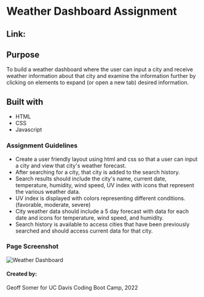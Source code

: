 # Weather Dashboard Assignment

## Link:

## Purpose

To build a weather dashboard where the user can input a city and receive weather information about that city and examine the information further by clicking on elements to expand (or open a new tab) desired information.

## Built with

- HTML
- CSS
- Javascript

### Assignment Guidelines

- Create a user friendly layout using html and css so that a user can input a city and view that city's weather forecast.
- After searching for a city, that city is added to the search history.
- Search results should include the city's name, current date, temperature, humidity, wind speed, UV index with icons that represent the various weather data.
- UV index is displayed with colors representing different conditions. (favorable, moderate, severe)
- City weather data should include a 5 day forecast with data for each date and icons for temperature, wind speed, and humidity.
- Search history is available to access cities that have been previously searched and should access current data for that city.

### Page Screenshot
![Weather Dashboard](/assets/images/screenshot.png "Weather dashboard homepage")

#### Created by:
Geoff Somer for UC Davis Coding Boot Camp, 2022